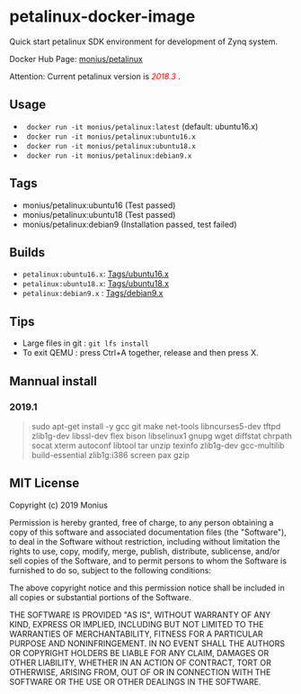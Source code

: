 # petalinux-docker-image

Quick start petalinux SDK environment for development of Zynq system.

Docker Hub Page: [monius/petalinux](https://hub.docker.com/r/monius/petalinux)

Attention: Current petalinux version is <span style="color:red"> *2018.3* </span>.

## Usage

- ` docker run -it monius/petalinux:latest` (default: ubuntu16.x)
- ` docker run -it monius/petalinux:ubuntu16.x` 
- ` docker run -it monius/petalinux:ubuntu18.x` 
- ` docker run -it monius/petalinux:debian9.x` 

## Tags

- monius/petalinux:ubuntu16 (Test passed)
- monius/petalinux:ubuntu18 (Test passed)
- monius/petalinux:debian9  (Installation passed, test failed)

## Builds

- `petalinux:ubuntu16.x`: [Tags/ubuntu16.x](https://github.com/Mon-ius/petalinux-docker-image/blob/master/tags/ubuntu16.x/Dockerfile)
- `petalinux:ubuntu18.x`: [Tags/ubuntu18.x](https://github.com/Mon-ius/petalinux-docker-image/blob/master/tags/ubuntu18.x/Dockerfile)
- `petalinux:debian9.x` : [Tags/debian9.x](https://github.com/Mon-ius/petalinux-docker-image/blob/master/tags/debian9.x/Dockerfile)

## Tips

- Large files in git : `git lfs install`
- To exit QEMU : press Ctrl+A together, release and then press X.

## Mannual install

### 2019.1

> sudo apt-get install -y gcc git make net-tools libncurses5-dev tftpd zlib1g-dev libssl-dev flex
bison libselinux1 gnupg wget diffstat chrpath socat xterm autoconf libtool tar unzip texinfo
zlib1g-dev gcc-multilib build-essential zlib1g:i386 screen pax gzip

## MIT License

Copyright (c) 2019 Monius

Permission is hereby granted, free of charge, to any person obtaining a copy
of this software and associated documentation files (the "Software"), to deal
in the Software without restriction, including without limitation the rights
to use, copy, modify, merge, publish, distribute, sublicense, and/or sell
copies of the Software, and to permit persons to whom the Software is
furnished to do so, subject to the following conditions:

The above copyright notice and this permission notice shall be included in all
copies or substantial portions of the Software.

THE SOFTWARE IS PROVIDED "AS IS", WITHOUT WARRANTY OF ANY KIND, EXPRESS OR
IMPLIED, INCLUDING BUT NOT LIMITED TO THE WARRANTIES OF MERCHANTABILITY,
FITNESS FOR A PARTICULAR PURPOSE AND NONINFRINGEMENT. IN NO EVENT SHALL THE
AUTHORS OR COPYRIGHT HOLDERS BE LIABLE FOR ANY CLAIM, DAMAGES OR OTHER
LIABILITY, WHETHER IN AN ACTION OF CONTRACT, TORT OR OTHERWISE, ARISING FROM,
OUT OF OR IN CONNECTION WITH THE SOFTWARE OR THE USE OR OTHER DEALINGS IN THE
SOFTWARE.
